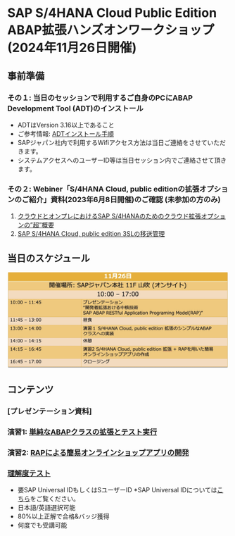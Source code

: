 # SAP S/4HANA Cloud Public Edition ABAP拡張ハンズオンワークショップ (2024年11月26日開催)

## 事前準備    
### その１: 当日のセッションで利用するご自身のPCにABAP Development Tool (ADT)のインストール     
- ADTはVersion 3.16以上であること
- ご参考情報: [ADTインストール手順](https://developers.sap.com/tutorials/abap-install-adt.html )
- SAPジャパン社内で利用するWifiアクセス方法は当日ご連絡をさせていただきます。
- システムアクセスへのユーザーID等は当日セッション内でご連絡させて頂きます。


### その２: Webiner「S/4HANA Cloud, public editionの拡張オプションのご紹介」資料(2023年6月8日開催)のご確認 (未参加の方のみ)
1. [クラウドとオンプレにおけるSAP S/4HANAのためのクラウド拡張オプションの”超”概要​](Preparations/SAPS4HANApublicCloud_extensibilityOptions.pdf)
2. [SAP S/4HANA Cloud, public edition 3SLの移送管理](Preparations/Day2_2_3SL_TransportManagement_Public_translated.pdf)


## 当日のスケジュール
![schedule](images/schedule_ABAPWorkshop_20241126.jpg)

## コンテンツ
### [プレゼンテーション資料]
### 演習1: [単純なABAPクラスの拡張とテスト実行](Exercise_1/Exercise1_developerExtensibilities_1126.pdf)
### 演習2: [RAPによる簡易オンラインショップアプリの開発](Exercise_2/Exercise2_developerExtensibilities_1126.pdf)
<!--  ### 演習3: [Side-by-Side拡張のためのカスタムAPIの開発](Exercise_3/Exercise3_developerExtensibilities_update.pdf) -->
### [理解度テスト](https://performancemanager.successfactors.eu/sf/learning?destUrl=https%3a%2f%2fsaplearninghub%2eplateau%2ecom%2flearning%2fuser%2fdeeplink%5fredirect%2ejsp%3flinkId%3dPROGRAM%5fDETAILS%26programID%3dPE%5fKB%5fS4HC%5fABAP%5fDEVS4%26fromSF%3dY&company=learninghub) 
- 要SAP Universal IDもしくはSユーザーID *SAP Universal IDについては[こちら](https://www.sap.com/japan/account/universal-id.html)をご覧ください。
- 日本語/英語選択可能
- 80%以上正解で合格&バッジ獲得
- 何度でも受講可能

